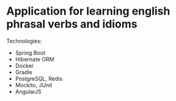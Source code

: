# Application for learning english phrasal verbs and idioms
  Technologies:
   - Spring Boot
   - Hibernate ORM
   - Docker
   - Gradle
   - PostgreSQL, Redis
   - Mockito, JUnit
   - AngularJS
